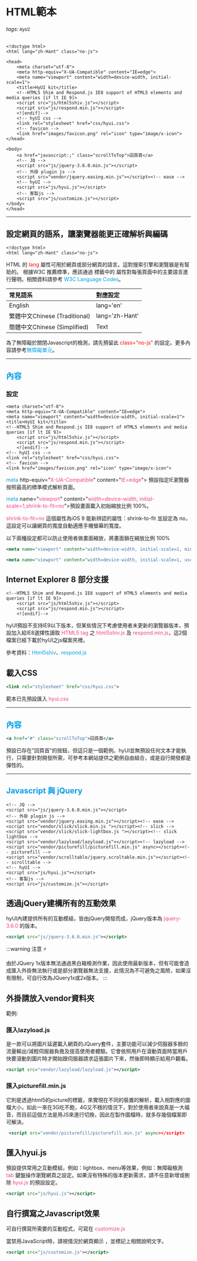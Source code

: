 # HTML範本
###### tags: `HyUI`

```htmlembedded=
<!doctype html>
<html lang="zh-Hant" class="no-js">

<head>
    <meta charset="utf-8">
    <meta http-equiv="X-UA-Compatible" content="IE=edge">
    <meta name="viewport" content="width=device-width, initial-scale=1">
    <title>HyUI kit</title>
    <!--HTML5 Shim and Respond.js IE8 support of HTML5 elements and media queries [if lt IE 9]>
    <script src="js/html5shiv.js"></script>
    <script src="js/respond.min.js"></script>
    <![endif]-->
    <!-- hyUI css -->
    <link rel="stylesheet" href="css/hyui.css">
    <!-- favicon -->
    <link href="images/favicon.png" rel="icon" type="image/x-icon">
</head>

<body>
    <a href="javascript:;" class="scrollToTop">回頁首</a>
    <!-- JQ -->
    <script src="js/jquery-3.6.0.min.js"></script>
    <!-- 外掛 plugin js -->
    <script src="vendor/jquery.easing.min.js"></script><!-- ease -->
    <!-- hyUI -->
    <script src="js/hyui.js"></script>
    <!-- 客製js -->
    <script src="js/customize.js"></script>
</body>
</head>

```
---
## 設定網頁的語系，讓瀏覽器能更正確解析與編碼

```htmlembedded=
<!doctype html>
<html lang="zh-Hant" class="no-js">
```
HTML 的 <font color="#ff0000">lang</font>  屬性可用於網頁或部分網頁的語言。這對搜索引擎和瀏覽器是有幫助的。 根據W3C 推薦標準，應該通過 <font color="#009ee7"><html></font> 標籤中的 <font color="#009ee7"><lang></font> 屬性對每張頁面中的主要語言進行聲明。相關資料請參考 <font color="#009ee7">W3C Language Codes</font>。



| 常見語系                      | 對應設定       |
|:----------------------------- |:-------------- |
| English                       | lang='en'      |
| 繁體中文Chinese (Traditional) | lang='zh-Hant' |
| 簡體中文Chinese (Simplified)  | Text           |


為了無障礙於關閉Javascript的檢測，請先預留此 <font color="#ff0000">class="no-js"</font> 的設定。更多內容請參考<font color="#009ee7">無障礙單元</font>。

---

## <font color="#009ee7"><head>內容</font>
### <meta>設定
```htmlmixed=
<meta charset="utf-8">
<meta http-equiv="X-UA-Compatible" content="IE=edge">
<meta name="viewport" content="width=device-width, initial-scale=1">
<title>HyUI kit</title>
<!--HTML5 Shim and Respond.js IE8 support of HTML5 elements and media queries [if lt IE 9]>
    <script src="js/html5shiv.js"></script>
    <script src="js/respond.min.js"></script>
    <![endif]-->
<!-- hyUI css -->
<link rel="stylesheet" href="css/hyui.css">
<!-- favicon -->
<link href="images/favicon.png" rel="icon" type="image/x-icon">
```
<font color="#009ee7">meta</font> http-equiv="<font color="#EE428B">X-UA-Compatible</font>" content="<font color="#EE428B">IE=edge</font>"> 預設指定IE瀏覽器按照最高的標準模式解析頁面。

<font color="#009ee7">meta</font> name="<font color="#EE428B">viewport</font>" content="<font color="#EE428B">width=device-width, initial-scale=1,shrink-to-fit=no</font>">預設畫面載入初始縮放比例 100%。

<font color="#EE428B">shrink-to-fit=no</font> 這個屬性為iOS 9 能新辨認的屬性：shrink-to-fit 並設定為 no，這設定可以讓網頁的寬度自動適應手機螢幕的寬度。


以下兩種設定都可以防止使用者做畫面縮放，將畫面鎖在縮放比例 100%

```xml
<meta name="viewport" content="width=device-width, initial-scale=1, minimum-scale=1, maximum-scale=1" >
```
```xml
<meta name="viewport" content="width=device-width, initial-scale=1, user-scalable=no">
```
## Internet Explorer 8 部分支援

```htmlmixed=
<!--HTML5 Shim and Respond.js IE8 support of HTML5 elements and media queries [if lt IE 9]>
    <script src="js/html5shiv.js"></script>
    <script src="js/respond.min.js"></script>
    <![endif]-->
```
hyUI預設不支持IE9以下版本，但某些情況下考慮使用者未更新的瀏覽器版本，預設加入給IE8選擇性讀取 <font color="#EE428B">HTML5 tag </font>之 <font color="#EE428B">html5shiv.js</font> 及 <font color="#EE428B">respond.min.js</font>，這2個檔案已經下載於hyUI之js檔案夾裡。


參考資料：<font color="#009ee7">Html5shiv</font>、<font color="#009ee7">respond.js</font>

## 載入CSS

```xml
<link rel="stylesheet" href="css/hyui.css">
```
範本已先預設匯入 <font color="#EE428B">hyui.css</font>

---

## <font color="#009ee7"><body>內容</font>

```xml
<a href="#" class="scrollToTop">回頁首</a>
```
<font color="#009ee7"><body></font> 預設已存在"回頁首"的按鈕，但這只是一個範例。hyUI並無預設任何文本才能執行，只需要針對開發所需，可參考本網站提供之範例自由組合，或是自行開發都是彈性的。

---
## <font color="#009ee7">Javascript 與 jQuery</font>

```htmlmixed=
<!-- JQ -->
<script src="js/jquery-3.6.0.min.js"></script>
<!-- 外掛 plugin js -->
<script src="vendor/jquery.easing.min.js"></script><!-- ease -->
<script src="vendor/slick/slick.min.js "></script><!-- slick -->
<script src="vendor/slick/slick-lightbox.js "></script><!-- slick lightbox -->
<script src="vendor/lazyload/lazyload.js"></script><!-- lazyload -->
<script src="vendor/picturefill/picturefill.min.js" async></script><!-- picturefill -->
<script src="vendor/scrolltable/jquery.scroltable.min.js"></script><!-- scrolltable -->
<!-- hyUI -->
<script src="js/hyui.js"></script>
<!-- 客製js -->
<script src="js/customize.js"></script>
```
 ## 透過jQuery建構所有的互動效果
 
 hyUI內建提供所有的互動模組，皆由jQuery開發而成，jQuery版本為 <font color="#EE428B">jquery-3.6.0</font> 的版本。
 
 ```xml
 <script src="js/jquery-3.6.0.min.js"></script>
 ```
 :::warning
注意 :zap:

由於JQuery 1x版本無法通過黑白箱檢測作業，因此使用最新版本，但有可能會造成匯入外掛無法執行或是部分瀏覽器無法支援，此情況為不可避免之風險，如果沒有限制，可自行改為JQuery1x或2x版本。
:::
 
## 外掛請放入vendor資料夾

範例:

 
 
 ### 匯入lazyload.js
 
 是一款可以將圖片延遲載入網頁的JQuery套件，主要功能可以減少伺服器多餘的流量輸出/減輕伺服器負擔及提高使用者體驗。它會依照用戶在滾動頁面時當用戶快要滾動到圖片時才開始跟伺服器請求這張圖片下來，然後即時顯示給用戶觀看。
 ```xml
 <script src="vendor/lazyload/lazyload.js"></script>
 ```
 
 ### 匯入picturefill.min.js
 
 它則是透過html5的picture的標籤，來實現在不同的裝置的解析，載入相對應的圖檔大小，如此一來在3G吃不飽，4G又不穩的情況下，對於使用者來說真是一大福音，而目前這個方法是用JS來進行切換，因此在製作圖檔時，就多存幾個檔案即可解決。
```xml
 <script src="vendor/picturefill/picturefill.min.js" async></script>
 ```
 
## 匯入hyui.js
預設提供常用之互動模組，例如：lightbox、menu等效果，例如：無障礙檢測 <font color="#EE428B">tab</font> 鍵盤操作瀏覽網頁之設定。如果沒有特殊的版本更新需求，請不任意新增或刪除 <font color="#EE428B">hyui.js</font> 的預設設定。

```xml
<script src="js/hyui.js"></script>
```

## 自行撰寫之Javascript效果

可自行撰寫所需要的互動程式，可寫在 <font color="#EE428B">customize.js</font>


當禁用JavaScript時，請視情況於網頁顯示 <font color="#009ee7"><noscript></font>，並標記上相關說明文字。
```xml
<script src="js/customize.js"></script>
```


<style>
.ui-infobar{
max-width:95%;
}
.markdown-body{
max-width:95%;
}
</style>









